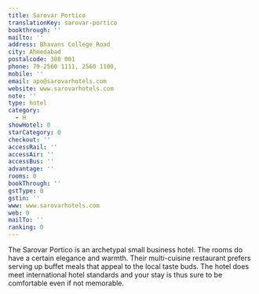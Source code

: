 ```yaml
---
title: Sarovar Portico
translationKey: sarovar-portico
bookthrough: ''
mailto: ''
address: Bhavans College Road
city: Ahmedabad
postalcode: 380 001
phone: 79-2560 1111, 2560 1100,
mobile: ''
email: apo@sarovarhotels.com
website: www.sarovarhotels.com
note: ''
type: hotel
category:
  - H
showHotel: 0
starCategory: 0
checkout: ''
accessRail: ''
accessAir: ''
accessBus: ''
advantage: ''
rooms: 0
bookThrough: ''
gstType: 0
gstin: ''
www: www.sarovarhotels.com
web: 0
mailTo: ''
ranking: 0
---
```







The Sarovar Portico is an archetypal small business hotel.     The rooms do have a certain elegance and warmth. Their multi-cuisine restaurant prefers serving up buffet meals that appeal to the local taste buds.     The hotel does meet international hotel standards and your stay is thus sure to be comfortable even if not memorable.